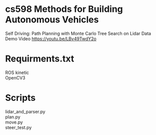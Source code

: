 # cs598 Methods for Building Autonomous Vehicles
Self Driving: Path Planning with Monte Carlo Tree Search on Lidar Data \
Demo Video https://youtu.be/LBv49TwdY2o

# Requirments.txt
ROS kinetic \
OpenCV3

# Scripts
lidar_and_parser.py \
plan.py \
move.py \
steer_test.py
